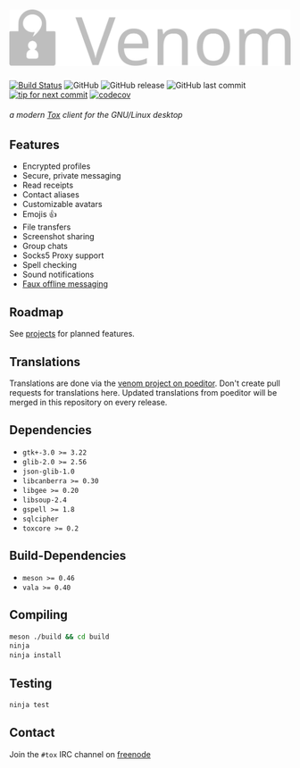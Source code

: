 ![Venom](.github/banner/venom.svg)
=====

[![Build Status](https://travis-ci.org/naxuroqa/Venom.png?branch=develop)](https://travis-ci.org/naxuroqa/Venom)
![GitHub](https://img.shields.io/github/license/naxuroqa/venom.svg)
![GitHub release](https://img.shields.io/github/release/naxuroqa/venom.svg)
![GitHub last commit](https://img.shields.io/github/last-commit/naxuroqa/venom.svg)
[![tip for next commit](http://tip4commit.com/projects/634.svg)](http://tip4commit.com/projects/634)
[![codecov](https://codecov.io/gh/naxuroqa/Venom/branch/develop/graph/badge.svg)](https://codecov.io/gh/naxuroqa/Venom)


###### a modern [Tox](https://github.com/TokTok/c-toxcore) client for the GNU/Linux desktop

Features
--------

* Encrypted profiles
* Secure, private messaging
* Read receipts
* Contact aliases
* Customizable avatars
* Emojis 👍
* File transfers
* Screenshot sharing
* Group chats
* Socks5 Proxy support
* Spell checking
* Sound notifications
* [Faux offline messaging](https://wiki.tox.chat/users/offline_messaging)

Roadmap
-------

See [projects](https://github.com/naxuroqa/Venom/projects) for planned features.

Translations
------------

Translations are done via the [venom project on poeditor](https://poeditor.com/join/project/5weMhrvGjN).
Don't create pull requests for translations here. Updated translations from poeditor will be merged in this repository on every release.

Dependencies
------------

* `gtk+-3.0 >= 3.22`
* `glib-2.0 >= 2.56`
* `json-glib-1.0`
* `libcanberra >= 0.30`
* `libgee >= 0.20`
* `libsoup-2.4`
* `gspell >= 1.8`
* `sqlcipher`
* `toxcore >= 0.2`

Build-Dependencies
------------------
* `meson >= 0.46`
* `vala >= 0.40`

Compiling
---------
```bash
meson ./build && cd build
ninja
ninja install
```

Testing
-------
```bash
ninja test
```

Contact
-------

Join the `#tox` IRC channel on [freenode](https://freenode.net/)
